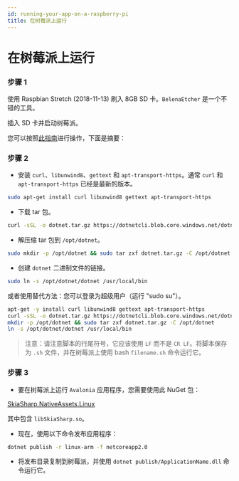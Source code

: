 ```yaml
---
id: running-your-app-on-a-raspberry-pi
title: 在树莓派上运行
---
```


# 在树莓派上运行

### 步骤 1

使用 Raspbian Stretch (2018-11-13) 刷入 8GB SD 卡。`BelenaEtcher` 是一个不错的工具。

插入 SD 卡并启动树莓派。

您可以按照[此指南](https://blogs.msdn.microsoft.com/david/2017/07/20/setting_up_raspian_and_dotnet_core_2_0_on_a_raspberry_pi/)进行操作，下面是摘要：

### 步骤 2

* 安装 `curl`、`libunwind8`、`gettext` 和 `apt-transport-https`。通常 `curl` 和 `apt-transport-https` 已经是最新的版本。

```bash
sudo apt-get install curl libunwind8 gettext apt-transport-https
```

* 下载 tar 包。

```bash
curl -sSL -o dotnet.tar.gz https://dotnetcli.blob.core.windows.net/dotnet/Runtime/release/2.0.0/dotnet-runtime-latest-linux-arm.tar.gz
```

* 解压缩 tar 包到 `/opt/dotnet`。

```bash
sudo mkdir -p /opt/dotnet && sudo tar zxf dotnet.tar.gz -C /opt/dotnet
```

* 创建 `dotnet` 二进制文件的链接。

```bash
sudo ln -s /opt/dotnet/dotnet /usr/local/bin
```

或者使用替代方法：您可以登录为超级用户（运行 "sudo su"）。

```bash
apt-get -y install curl libunwind8 gettext apt-transport-https
curl -sSL -o dotnet.tar.gz https://dotnetcli.blob.core.windows.net/dotnet/Runtime/release/2.0.0/dotnet-runtime-latest-linux-arm.tar.gz
mkdir -p /opt/dotnet && sudo tar zxf dotnet.tar.gz -C /opt/dotnet
ln -s /opt/dotnet/dotnet /usr/local/bin
```

> 注意：请注意脚本的行尾符号，它应该使用 `LF` 而不是 `CR LF`。将脚本保存为 `.sh` 文件，并在树莓派上使用 bash `filename.sh` 命令运行它。

### 步骤 3

* 要在树莓派上运行 `Avalonia` 应用程序，您需要使用此 NuGet 包：

[SkiaSharp.NativeAssets.Linux](https://www.nuget.org/packages/SkiaSharp.NativeAssets.Linux/)

其中包含 `libSkiaSharp.so`。

* 现在，使用以下命令发布应用程序：

```bash
dotnet publish -r linux-arm -f netcoreapp2.0
```

* 将发布目录复制到树莓派，并使用 `dotnet publish/ApplicationName.dll` 命令运行它。
